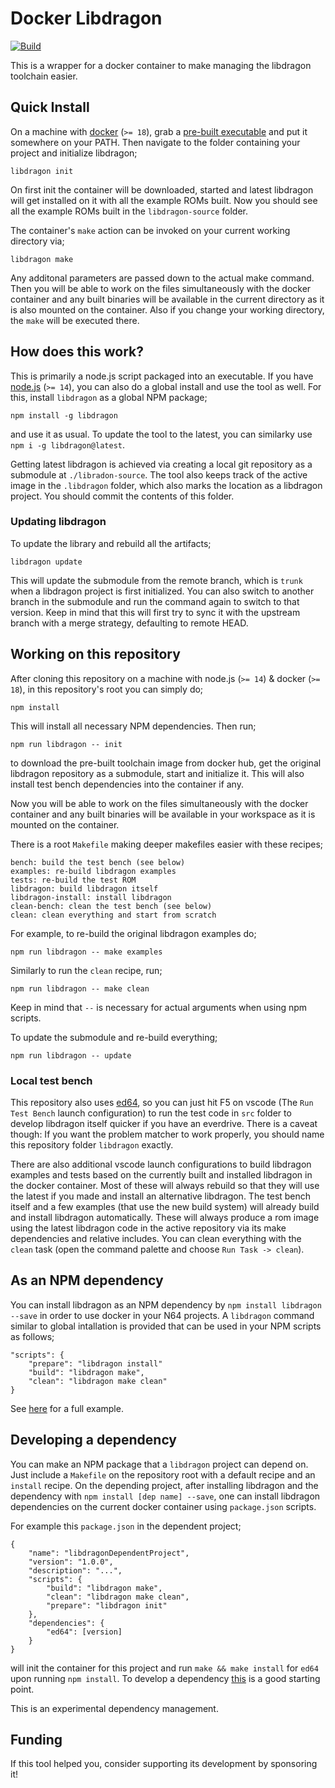 # Docker Libdragon

[![Build](https://github.com/anacierdem/libdragon-docker/actions/workflows/ci.yml/badge.svg?branch=master)](https://github.com/anacierdem/libdragon-docker/actions/workflows/ci.yml?branch=master)

This is a wrapper for a docker container to make managing the libdragon toolchain easier.

## Quick Install

On a machine with [docker](https://www.docker.com/products/docker-desktop) (`>= 18`), grab a [pre-built executable](https://github.com/anacierdem/libdragon-docker/releases/latest) and put it somewhere on your PATH. Then navigate to the folder containing your project and initialize libdragon;

    libdragon init

On first init the container will be downloaded, started and latest libdragon will get installed on it with all the example ROMs built. Now you should see all the example ROMs built in the `libdragon-source` folder.

The container's `make` action can be invoked on your current working directory via;

    libdragon make

Any additonal parameters are passed down to the actual make command. Then you will be able to work on the files simultaneously with the docker container and any built binaries will be available in the current directory as it is also mounted on the container. Also if you change your working directory, the `make` will be executed there.

## How does this work?

This is primarily a node.js script packaged into an executable. If you have [node.js](https://nodejs.org/en/download/) (`>= 14`), you can also do a global install and use the tool as well. For this, install `libdragon` as a global NPM package;

    npm install -g libdragon

and use it as usual. To update the tool to the latest, you can similarky use `npm i -g libdragon@latest`.

Getting latest libdragon is achieved via creating a local git repository as a submodule at `./libradon-source`. The tool also keeps track of the active image in the `.libdragon` folder, which also marks the location as a libdragon project. You should commit the contents of this folder.

### Updating libdragon

To update the library and rebuild all the artifacts;

    libdragon update

This will update the submodule from the remote branch, which is `trunk` when a libdragon project is first initialized. You can also switch to another branch in the submodule and run the command again to switch to that version. Keep in mind that this will first try to sync it with the upstream branch with a merge strategy, defaulting to remote HEAD.

## Working on this repository

After cloning this repository on a machine with node.js (`>= 14`) & docker (`>= 18`), in this repository's root you can simply do;

    npm install

This will install all necessary NPM dependencies. Then run;

    npm run libdragon -- init

to download the pre-built toolchain image from docker hub, get the original libdragon repository as a submodule, start and initialize it. This will also install test bench dependencies into the container if any.

Now you will be able to work on the files simultaneously with the docker container and any built binaries will be available in your workspace as it is mounted on the container.

There is a root `Makefile` making deeper makefiles easier with these recipes;

    bench: build the test bench (see below)
    examples: re-build libdragon examples
    tests: re-build the test ROM
    libdragon: build libdragon itself
    libdragon-install: install libdragon
    clean-bench: clean the test bench (see below)
    clean: clean everything and start from scratch

For example, to re-build the original libdragon examples do;

    npm run libdragon -- make examples

Similarly to run the `clean` recipe, run;

    npm run libdragon -- make clean

Keep in mind that `--` is necessary for actual arguments when using npm scripts.

To update the submodule and re-build everything;

    npm run libdragon -- update

### Local test bench

This repository also uses [ed64](https://github.com/anacierdem/ed64), so you can just hit F5 on vscode (The `Run Test Bench` launch configuration) to run the test code in `src` folder to develop libdragon itself quicker if you have an everdrive. There is a caveat though: If you want the problem matcher to work properly, you should name this repository folder `libdragon` exactly.

There are also additional vscode launch configurations to build libdragon examples and tests based on the currently built and installed libdragon in the docker container. Most of these will always rebuild so that they will use the latest if you made and install an alternative libdragon. The test bench itself and a few examples (that use the new build system) will already build and install libdragon automatically. These will always produce a rom image using the latest libdragon code in the active repository via its make dependencies and relative includes. You can clean everything with the `clean` task (open the command palette and choose `Run Task -> clean`).

## As an NPM dependency

You can install libdragon as an NPM dependency by `npm install libdragon --save` in order to use docker in your N64 projects. A `libdragon` command similar to global intallation is provided that can be used in your NPM scripts as follows;

    "scripts": {
        "prepare": "libdragon install"
        "build": "libdragon make",
        "clean": "libdragon make clean"
    }

See [here](https://github.com/anacierdem/ed64-example) for a full example.

## Developing a dependency

You can make an NPM package that a `libdragon` project can depend on. Just include a `Makefile` on the repository root with a default recipe and an `install` recipe. On the depending project, after installing libdragon and the dependency with `npm install [dep name] --save`, one can install libdragon dependencies on the current docker container using `package.json` scripts.

For example this `package.json` in the dependent project;

    {
        "name": "libdragonDependentProject",
        "version": "1.0.0",
        "description": "...",
        "scripts": {
            "build": "libdragon make",
            "clean": "libdragon make clean",
            "prepare": "libdragon init"
        },
        "dependencies": {
            "ed64": [version]
        }
    }

will init the container for this project and run `make && make install` for `ed64` upon running `npm install`. To develop a dependency [this](https://github.com/anacierdem/libdragon-dependency) is a good starting point.

This is an experimental dependency management.

## Funding

If this tool helped you, consider supporting its development by sponsoring it!
